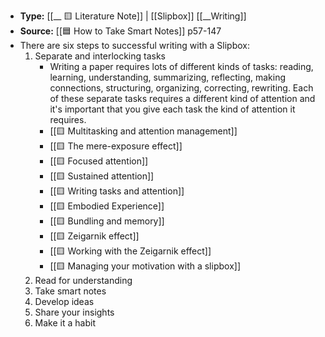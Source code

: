 - **Type:** [[__ 🟨 Literature Note]] | [[Slipbox]] [[__Writing]]
- **Source:** [[🟦 How to Take Smart Notes]] p57-147
- There are six steps to successful writing with a Slipbox:
    1. Separate and interlocking tasks
        - Writing a paper requires lots of different kinds of tasks: reading, learning, understanding, summarizing, reflecting, making connections, structuring, organizing, correcting, rewriting. Each of these separate tasks requires a different kind of attention and it's important that you give each task the kind of attention it requires. 
        - [[🟨 Multitasking and attention management]]
        - [[🟨 The mere-exposure effect]]
        - [[🟨 Focused attention]]
        - [[🟨 Sustained attention]]
        - [[🟨 Writing tasks and attention]]
        - [[🟨 Embodied Experience]]
        - [[🟨 Bundling and memory]]
        - [[🟨 Zeigarnik effect]]
        - [[🟨 Working with the Zeigarnik effect]]
        - [[🟨 Managing your motivation with a slipbox]]
    2. Read for understanding
    3. Take smart notes
    4. Develop ideas
    5. Share your insights
    6. Make it a habit

